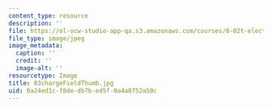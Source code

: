 ```yaml
---
content_type: resource
description: ''
file: https://ol-ocw-studio-app-qa.s3.amazonaws.com/courses/8-02t-electricity-and-magnetism-spring-2005/0a24ed1cf8dedb7bed5f0a4a0752a50c_03chargeFieldThumb.jpg
file_type: image/jpeg
image_metadata:
  caption: ''
  credit: ''
  image-alt: ''
resourcetype: Image
title: 03chargeFieldThumb.jpg
uid: 0a24ed1c-f8de-db7b-ed5f-0a4a0752a50c
---
```

